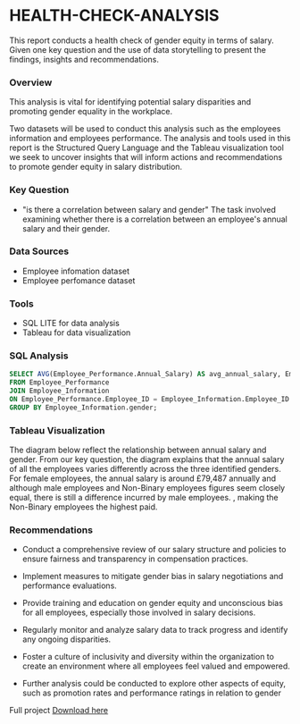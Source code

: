# HEALTH-CHECK-ANALYSIS
This report conducts a health check of gender equity in terms of salary. Given one key question and the use of data storytelling to present the findings, insights and recommendations.

### Overview 
This analysis is vital for identifying potential salary disparities and promoting gender equality in the
workplace.

Two datasets will be used to conduct this analysis such as the employees information and employees performance. The analysis and tools used in this report is the Structured Query Language and the Tableau visualization tool we seek to uncover insights that will inform actions and recommendations to promote gender equity in salary distribution.

### Key Question 
- "is there a correlation between salary and gender"
The task involved examining whether there is a correlation between an employee's annual salary and their gender.

### Data Sources 
-  Employee infomation dataset 
-  Employee perfomance dataset

### Tools 
-  SQL LITE for data analysis 
- Tableau for data visualization

### SQL Analysis 

```sql
SELECT AVG(Employee_Performance.Annual_Salary) AS avg_annual_salary, Employee_Information.gender 
FROM Employee_Performance 
JOIN Employee_Information 
ON Employee_Performance.Employee_ID = Employee_Information.Employee_ID 
GROUP BY Employee_Information.gender;
```

### Tableau Visualization 
The diagram below reflect the relationship between annual salary and gender. From our key question,  the diagram explains that the annual salary of all the employees varies differently across the three identified genders. For female employees, the annual salary is around £79,487 annually and although male employees and Non-Binary employees figures seem closely equal, there is still a difference incurred by male employees. , making the Non-Binary employees the highest paid.

### Recommendations 
- Conduct a comprehensive review of our salary structure and policies to ensure fairness and transparency in compensation practices. 

- Implement measures to mitigate gender bias in salary negotiations and performance evaluations. 

- Provide training and education on gender equity and unconscious bias for all employees, especially those involved in salary decisions.

- Regularly monitor and analyze salary data to track progress and identify any ongoing disparities. 

- Foster a culture of inclusivity and diversity within the organization to create an environment where all employees feel valued and empowered. 

- Further analysis could be conducted to explore other aspects of equity, such as promotion rates and performance ratings in relation to gender

Full project [Download here](https://submissions.cloudfront.entrylevel.net/files/submission/bdbdb24c-a7bf-4256-ac21-28d3235d3a42.pdf?_gl=1*to61wi*_ga*MTcwNTEwNTkwMi4xNzMwNDY0OTUw*_ga_8RTQ11GGMX*MTczOTQ2OTAyMC40LjEuMTczOTQ3MTkzOS41OS4wLjA.)
